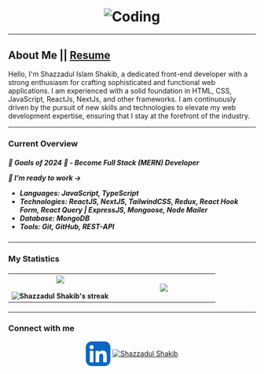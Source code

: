 <h1 width="100%" align="center" ><img align="center" alt="Coding" width="450" src="https://repository-images.githubusercontent.com/588181932/e36ec678-7984-4cdd-8e4c-a3932772ff8e"></h1>

---

## About Me || [Resume](https://drive.google.com/file/d/1kSYoUcT_84ti3Ewfk9CZJkF1j7nn5gJC/view?usp=sharing)

<p>Hello, I'm Shazzadul Islam Shakib, a dedicated front-end developer with a strong enthusiasm for crafting sophisticated and functional web applications. I am experienced with a solid foundation in HTML, CSS, JavaScript, ReactJs, NextJs, and other frameworks. I am continuously driven by the pursuit of new skills and technologies to elevate my web development expertise, ensuring that I stay at the forefront of the industry.</p>

---

### Current Overview
<h5>
   <p><strong>🥅 Goals of 2024 🥅</strong> - <strong>Become Full Stack (MERN) Developer</strong></p>
   <p><strong>💼 I’m ready to work -></strong></p>
   <ul>
     <li><strong>Languages:</strong> JavaScript, TypeScript</li>
     <li><strong>Technologies:</strong> ReactJS, NextJS, TailwindCSS, Redux, React Hook Form, React Query | ExpressJS, Mongoose, Node Mailer</li>
     <li><strong>Database:</strong> MongoDB</li>
     <li><strong>Tools:</strong> Git, GitHub, REST-API</li>
   </ul>
</h5>

---

### My Statistics

<h4 align="center">
<table align="center" style="border:none;">
  <tr style="border:none;">
    <td width="50%" align="center">
      <img align="center" src="https://github-readme-stats.vercel.app/api?username=Shazzadul-Shakib&theme=dark&show_icons=true&count_private=true" />
      <br><br>
      <img title="🔥 Get streak stats for your profile at git.io/streak-stats" alt="Shazzadul Shakib's streak" src="https://github-readme-streak-stats.herokuapp.com/?user=Shazzadul-Shakib&theme=dark&hide_border=false" /> 
    </td>
    <td width="50%" align="center">
      <img align="center" src="https://github-readme-stats.anuraghazra1.vercel.app/api/top-langs/?username=Shazzadul-Shakib&theme=dark&hide_border=false&no-bg=true&no-frame=true&langs_count=10"/>
    </td>
  </tr>
</table>
</h4>

---

### Connect with me
<p align="center">
<a href="https://www.linkedin.com/in/shazzadul-islam-shakib" target="_blank"><img align="center" src="https://github.com/tandpfun/skill-icons/blob/main/icons/LinkedIn.svg" alt="shazzadul_shakib" height="50" width="50" /></a>
<a href="https://www.facebook.com/shazzadulislam.shakib.9" target="_blank"><img align="center" src="https://raw.githubusercontent.com/rahuldkjain/github-profile-readme-generator/master/src/images/icons/Social/facebook.svg" alt="Shazzadul Shakib" height="50" width="50" /></a>
</p>

